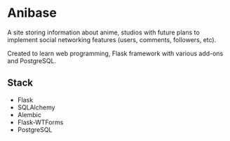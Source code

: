 # Anibase

A site storing information about anime, studios with future plans to implement social 
networking features (users, comments, followers, etc).

Created to learn web programming, Flask framework with various add-ons and PostgreSQL. 
 
## Stack
- Flask
- SQLAlchemy
- Alembic
- Flask-WTForms
- PostgreSQL